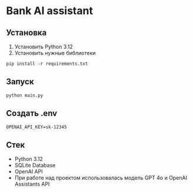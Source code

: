 # Bank AI assistant

## Установка
1. Установить Python 3.12
2. Установить нужные библиотеки
```
pip install -r requirements.txt
```

## Запуск
```
python main.py
```

## Создать .env
```
OPENAI_API_KEY=sk-12345
```

## Стек

 - Python 3.12
 - SQLite Database
 - OpenAI API
 - При работе над проектом использовалась модель GPT 4o и OpenAI Assistants API
